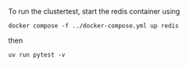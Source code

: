 To run the clustertest, start the redis container using
```commandline
docker compose -f ../docker-compose.yml up redis
```
then
```commandline
uv run pytest -v
```